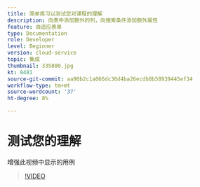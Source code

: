 ```yaml
---
title: 简单练习以测试您对课程的理解
description: 向表中添加额外的列，向搜索条件添加额外属性
feature: 自适应表单
type: Documentation
role: Developer
level: Beginner
version: cloud-service
topic: 集成
thumbnail: 335800.jpg
kt: 8481
source-git-commit: aa90b2c1a066dc36d4ba26ecdb8b58939445ef34
workflow-type: tm+mt
source-wordcount: '37'
ht-degree: 8%

---
```


# 测试您的理解

增强此视频中显示的用例

>[!VIDEO](https://video.tv.adobe.com/v/335800/?quality=12&learn=on)

